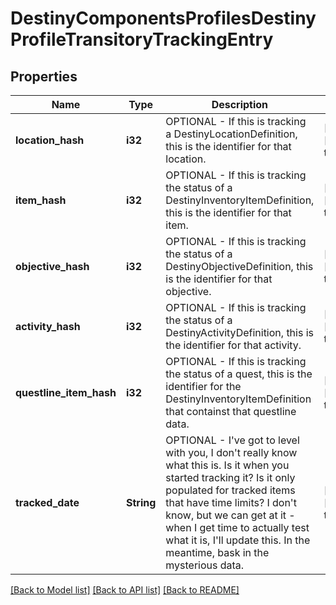 # DestinyComponentsProfilesDestinyProfileTransitoryTrackingEntry

## Properties
Name | Type | Description | Notes
------------ | ------------- | ------------- | -------------
**location_hash** | **i32** | OPTIONAL - If this is tracking a DestinyLocationDefinition, this is the identifier for that location. | [optional] [default to null]
**item_hash** | **i32** | OPTIONAL - If this is tracking the status of a DestinyInventoryItemDefinition, this is the identifier for that item. | [optional] [default to null]
**objective_hash** | **i32** | OPTIONAL - If this is tracking the status of a DestinyObjectiveDefinition, this is the identifier for that objective. | [optional] [default to null]
**activity_hash** | **i32** | OPTIONAL - If this is tracking the status of a DestinyActivityDefinition, this is the identifier for that activity. | [optional] [default to null]
**questline_item_hash** | **i32** | OPTIONAL - If this is tracking the status of a quest, this is the identifier for the DestinyInventoryItemDefinition that containst that questline data. | [optional] [default to null]
**tracked_date** | **String** | OPTIONAL - I&#39;ve got to level with you, I don&#39;t really know what this is. Is it when you started tracking it? Is it only populated for tracked items that have time limits?  I don&#39;t know, but we can get at it - when I get time to actually test what it is, I&#39;ll update this. In the meantime, bask in the mysterious data. | [optional] [default to null]

[[Back to Model list]](../README.md#documentation-for-models) [[Back to API list]](../README.md#documentation-for-api-endpoints) [[Back to README]](../README.md)


